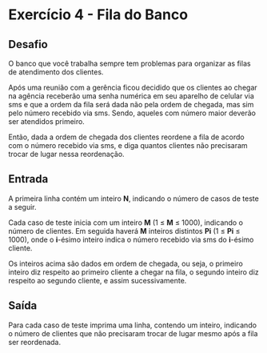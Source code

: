 # Exercício 4 - Fila do Banco

## Desafio

O banco que você trabalha sempre tem problemas para organizar as filas de atendimento dos clientes.

Após uma reunião com a gerência ficou decidido que os clientes ao chegar na agência receberão uma senha numérica em seu aparelho de celular via sms e que a ordem da fila será dada não pela ordem de chegada, mas sim pelo número recebido via sms. Sendo, aqueles com número maior deverão ser atendidos primeiro.

Então, dada a ordem de chegada dos clientes reordene a fila de acordo com o número recebido via sms, e diga quantos clientes não precisaram trocar de lugar nessa reordenação.

## Entrada

A primeira linha contém um inteiro  **N**, indicando o número de casos de teste a seguir.

Cada caso de teste inicia com um inteiro  **M**  (1 ≤  **M**  ≤ 1000), indicando o número de clientes. Em seguida haverá  **M**  inteiros distintos  **Pi**  (1 ≤  **Pi**  ≤ 1000), onde o  **i**-ésimo inteiro indica o número recebido via sms do  **i**-ésimo cliente.

Os inteiros acima são dados em ordem de chegada, ou seja, o primeiro inteiro diz respeito ao primeiro cliente a chegar na fila, o segundo inteiro diz respeito ao segundo cliente, e assim sucessivamente.

## Saída

Para cada caso de teste imprima uma linha, contendo um inteiro, indicando o número de clientes que não precisaram trocar de lugar mesmo após a fila ser reordenada.